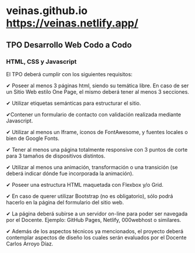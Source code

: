 # veinas.github.io https://veinas.netlify.app/
## TPO Desarrollo Web Codo a Codo
### HTML, CSS y Javascript

El TPO deberá cumplir con los siguientes requisitos:

✔ Poseer al menos 3 páginas html, siendo su temática libre. En caso de ser un Sitio Web estilo
One Page, el mismo deberá tener al menos 3 secciones.

✔ Utilizar etiquetas semánticas para estructurar el sitio.

✔Contener un formulario de contacto con validación realizada mediante Javascript.

✔ Utilizar al menos un Iframe, íconos de FontAwesome, y fuentes locales o bien de Google
Fonts.

✔ Tener al menos una página totalmente responsive con 3 puntos de corte para 3 tamaños de
dispositivos distintos.

✔ Utilizar al menos una animación, transformación o una transición (se deberá indicar dónde
fue incorporada la animación).

✔ Poseer una estructura HTML maquetada con Flexbox y/o Grid.

✔ En caso de querer utilizar Bootstrap (no es obligatorio), sólo podrá hacerlo en la página del
formulario del sitio web.

✔ La página deberá subirse a un servidor on-line para poder ser navegada por el Docente.
Ejemplo: GitHub Pages, Netlify, 000webhost o similares.

✔ Además de los aspectos técnicos ya mencionados, el proyecto deberá contemplar aspectos
de diseño los cuales serán evaluados por el Docente Carlos Arroyo Díaz.
